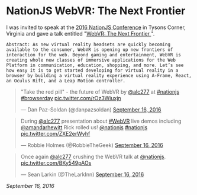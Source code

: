 # NationJS WebVR: The Next Frontier

I was invited to speak at the [2016 NationJS Conference](http://nationjs2016.herokuapp.com/) in Tysons Corner, Virginia and gave a talk entitled "[WebVR: The Next Frontier ](http://nationjs2016.herokuapp.com/program#andrew_cassell)". 

	Abstract: As new virtual reality headsets are quickly becoming available to the consumer, WebVR is opening up new frontiers of interaction for the web. Beyond gaming and entertainment, WebVR is creating whole new classes of immersive applications for the Web Platform in communication, education, shopping, and more. Let’s see how easy it is to get started developing for virtual reality in a browser by building a virtual reality experience using A-Frame, React, an Oculus Rift, and a Leap Motion controller.

<blockquote class="twitter-tweet" data-lang="en"><p lang="en" dir="ltr">&quot;Take the red pill&quot; - the future of WebVR by <a href="https://twitter.com/alc277?ref_src=twsrc%5Etfw">@alc277</a> at <a href="https://twitter.com/hashtag/nationjs?src=hash&amp;ref_src=twsrc%5Etfw">#nationjs</a> <a href="https://twitter.com/hashtag/browserday?src=hash&amp;ref_src=twsrc%5Etfw">#browserday</a> <a href="https://t.co/rOz3Wiuxjn">pic.twitter.com/rOz3Wiuxjn</a></p>&mdash; Dan Paz-Soldan (@danpazsoldan) <a href="https://twitter.com/danpazsoldan/status/776780229859610624?ref_src=twsrc%5Etfw">September 16, 2016</a></blockquote>
<script async src="//platform.twitter.com/widgets.js" charset="utf-8"></script>

<blockquote class="twitter-tweet" data-lang="en"><p lang="en" dir="ltr">During <a href="https://twitter.com/alc277?ref_src=twsrc%5Etfw">@alc277</a> presentation about <a href="https://twitter.com/hashtag/WebVR?src=hash&amp;ref_src=twsrc%5Etfw">#WebVR</a> live demos including <a href="https://twitter.com/amandarhewitt?ref_src=twsrc%5Etfw">@amandarhewitt</a> Rick rolled us! <a href="https://twitter.com/nationjs?ref_src=twsrc%5Etfw">@nationjs</a> <a href="https://twitter.com/hashtag/nationjs?src=hash&amp;ref_src=twsrc%5Etfw">#nationjs</a> <a href="https://t.co/ZXE2erWyhf">pic.twitter.com/ZXE2erWyhf</a></p>&mdash; Robbie Holmes (@RobbieTheGeek) <a href="https://twitter.com/RobbieTheGeek/status/776784859654217728?ref_src=twsrc%5Etfw">September 16, 2016</a></blockquote>
<script async src="//platform.twitter.com/widgets.js" charset="utf-8"></script>

<blockquote class="twitter-tweet" data-lang="en"><p lang="en" dir="ltr">Once again <a href="https://twitter.com/alc277?ref_src=twsrc%5Etfw">@alc277</a> crushing the WebVR talk at <a href="https://twitter.com/nationjs?ref_src=twsrc%5Etfw">@nationjs</a>. <a href="https://t.co/BKy549pAOs">pic.twitter.com/BKy549pAOs</a></p>&mdash; Sean Larkin (@TheLarkInn) <a href="https://twitter.com/TheLarkInn/status/776785088117874688?ref_src=twsrc%5Etfw">September 16, 2016</a></blockquote>
<script async src="//platform.twitter.com/widgets.js" charset="utf-8"></script>



<script async class="speakerdeck-embed" data-id="fdebca13d4484f3e87ddc88edc2a3bb3" data-ratio="1.77777777777778" src="//speakerdeck.com/assets/embed.js"></script>
*September 16, 2016*